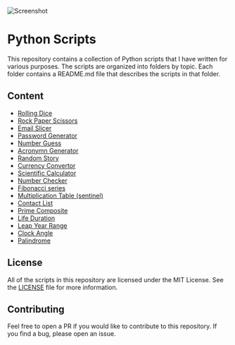 ![Screenshot](https://ik.imagekit.io/jabedzaman/Python_Scripts/Python_Scripts_Wez3Xcy23.png?ik-sdk-version=javascript-1.4.3&updatedAt=1667035157365)

# Python Scripts

This repository contains a collection of Python scripts that I have written for various purposes. The scripts are organized into folders by topic. Each folder contains a README.md file that describes the scripts in that folder.

## Content

- [Rolling Dice](Rolling%20Dice/readme.md)
- [Rock Paper Scissors](Rock%20Paper%20Scissors/readme.md)
- [Email Slicer](Email%20Slicer/readme.md)
- [Password Generator](Password%20Generator/readme.md)
- [Number Guess](Number%20Guess/readme.md)
- [Acronymn Generator](Acronym%20Generator/readme.md)
- [Random Story](Random%20Story/readme.md)
- [Currency Convertor](Currency%20Convertor/readme.md)
- [Scientific Calculator](Scientific%20Calculator/readme.md)
- [Number Checker](Number%20Checker/readme.md)
- [Fibonacci series](Fibonacci%20Series/readme.md)
- [Multiplication Table (sentinel)](Multiplication%20Table/readme.md)
- [Contact List](Contact%20List/readme.md)
- [Prime Composite](Prime%20Composite/readme.md)
- [Life Duration](Life%20Duration%20Calculator/readme.md)
- [Leap Year Range](Leap%20Year%20Range/readme.md)
- [Clock Angle](Clock%20Angle/readme.md)
- [Palindrome](Palindrom%20Number/readme.md)

## License

All of the scripts in this repository are licensed under the MIT License. See the [LICENSE](LICENSE) file for more information.

## Contributing

Feel free to open a PR if you would like to contribute to this repository. If you find a bug, please open an issue.
